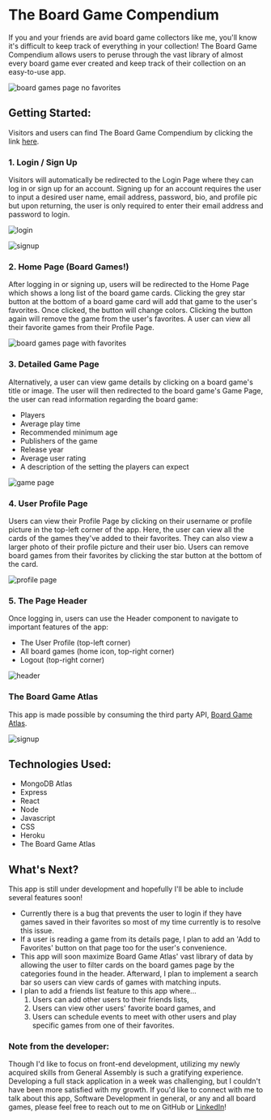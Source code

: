 # The Board Game Compendium
If you and your friends are avid board game collectors like me, you'll know it's difficult to keep track of everything in your collection! The Board Game Compendium allows users to peruse through the vast library of almost every board game ever created and keep track of their collection on an easy-to-use app.

![board games page no favorites](./src/pics/boardgames-page-empty.png)

## Getting Started:
Visitors and users can find The Board Game Compendium by clicking the link [here](http://the-board-game-compendium.herokuapp.com/).

### 1. Login / Sign Up
Visitors will automatically be redirected to the Login Page where they can log in or sign up for an account. Signing up for an account requires the user to input a desired user name, email address, password, bio, and profile pic but upon returning, the user is only required to enter their email address and password to login.

![login](./src/pics/login.png)

![signup](./src/pics/signup.png)

### 2. Home Page (Board Games!)
After logging in or signing up, users will be redirected to the Home Page which shows a long list of the board game cards. Clicking the grey star button at the bottom of a board game card will add that game to the user's favorites. Once clicked, the button will change colors. Clicking the button again will remove the game from the user's favorites. A user can view all their favorite games from their Profile Page.

![board games page with favorites](./src/pics/boardgames-page.png)

### 3. Detailed Game Page
Alternatively, a user can view game details by clicking on a board game's title or image. The user will then redirected to the board game's Game Page, the user can read information regarding the board game:
- Players
- Average play time
- Recommended minimum age
- Publishers of the game
- Release year
- Average user rating
- A description of the setting the players can expect

![game page](./src/pics/game-page.png)

### 4. User Profile Page
Users can view their Profile Page by clicking on their username or profile picture in the top-left corner of the app. Here, the user can view all the cards of the games they've added to their favorites. They can also view a larger photo of their profile picture and their user bio. Users can remove board games from their favorites by clicking the star button at the bottom of the card.

![profile page](./src/pics/profile-page.png)

### 5. The Page Header
Once logging in, users can use the Header component to navigate to important features of the app:
- The User Profile (top-left corner)
- All board games (home icon, top-right corner)
- Logout (top-right corner)

![header](./src/header/signup.png)

### The Board Game Atlas
This app is made possible by consuming the third party API, [Board Game Atlas](https://www.boardgameatlas.com/api/docs). 

![signup](./src/pics/signup.png)

## Technologies Used:
- MongoDB Atlas
- Express
- React
- Node
- Javascript
- CSS
- Heroku
- The Board Game Atlas

## What's Next?
This app is still under development and hopefully I'll be able to include several features soon!
- Currently there is a bug that prevents the user to login if they have games saved in their favorites so most of my time currently is to resolve this issue.
- If a user is reading a game from its details page, I plan to add an 'Add to Favorites' button on that page too for the user's convenience.
- This app will soon maximize Board Game Atlas' vast library of data by allowing the user to filter cards on the board games page by the categories found in the header. Afterward, I plan to implement a search bar so users can view cards of games with matching inputs.
- I plan to add a friends list feature to this app where...
    1. Users can add other users to their friends lists,
    2. Users can view other users' favorite board games, and
    3. Users can schedule events to meet with other users and play specific games from one of their favorites.

### Note from the developer:
Though I'd like to focus on front-end development, utilizing my newly acquired skills from General Assembly is such a gratifying experience. Developing a full stack application in a week was challenging, but I couldn't have been more satisfied with my growth. If you'd like to connect with me to talk about this app, Software Development in general, or any and all board games, please feel free to reach out to me on GitHub or [LinkedIn](https://www.linkedin.com/in/nathaniel-dizon/)!